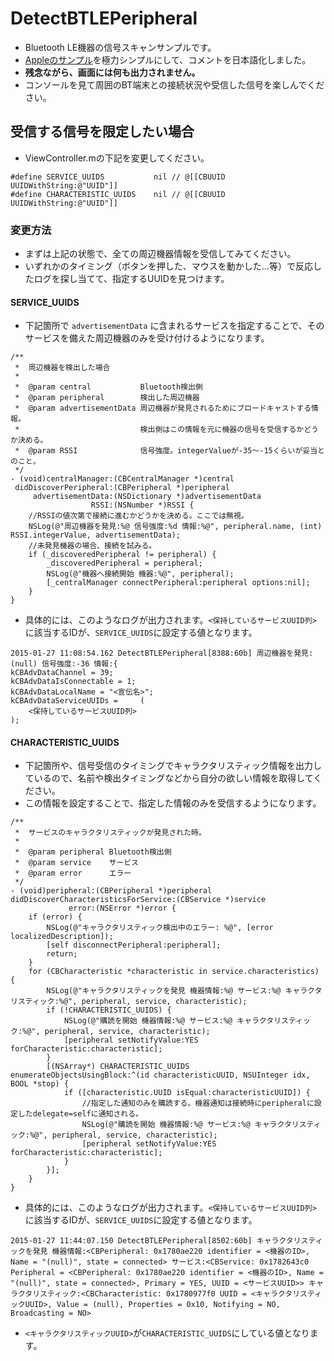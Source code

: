 # DetectBTLEPeripheral

- Bluetooth LE機器の信号スキャンサンプルです。
- [Appleのサンプル](https://developer.apple.com/library/ios/samplecode/BTLE_Transfer/Introduction/Intro.html)を極力シンプルにして、コメントを日本語化しました。
- **残念ながら、画面には何も出力されません。**
- コンソールを見て周囲のBT端末との接続状況や受信した信号を楽しんでください。

## 受信する信号を限定したい場合

- ViewController.mの下記を変更してください。
```objc
#define SERVICE_UUIDS           nil // @[[CBUUID UUIDWithString:@"UUID"]]
#define CHARACTERISTIC_UUIDS    nil // @[[CBUUID UUIDWithString:@"UUID"]]
```
### 変更方法

- まずは上記の状態で、全ての周辺機器情報を受信してみてください。
- いずれかのタイミング（ボタンを押した、マウスを動かした…等）で反応したログを探し当てて、指定するUUIDを見つけます。

#### SERVICE_UUIDS

- 下記箇所で ```advertisementData``` に含まれるサービスを指定することで、そのサービスを備えた周辺機器のみを受け付けるようになります。

```objc
/**
 *  周辺機器を検出した場合
 *
 *  @param central           Bluetooth検出側
 *  @param peripheral        検出した周辺機器
 *  @param advertisementData 周辺機器が発見されるためにブロードキャストする情報。
 *                           検出側はこの情報を元に機器の信号を受信するかどうか決める。
 *  @param RSSI              信号強度。integerValueが-35〜-15くらいが妥当とのこと。
 */
- (void)centralManager:(CBCentralManager *)central
 didDiscoverPeripheral:(CBPeripheral *)peripheral
     advertisementData:(NSDictionary *)advertisementData
                  RSSI:(NSNumber *)RSSI {
    //RSSIの値次第で接続に進むかどうかを決める。ここでは無視。
    NSLog(@"周辺機器を発見:%@ 信号強度:%d 情報:%@", peripheral.name, (int) RSSI.integerValue, advertisementData);
    //未発見機器の場合、接続を試みる。
    if (_discoveredPeripheral != peripheral) {
        _discoveredPeripheral = peripheral;
        NSLog(@"機器へ接続開始 機器:%@", peripheral);
        [_centralManager connectPeripheral:peripheral options:nil];
    }
}
```

- 具体的には、このようなログが出力されます。```<保持しているサービスUUID列>``` に該当するIDが、```SERVICE_UUIDS```に設定する値となります。

```
2015-01-27 11:08:54.162 DetectBTLEPeripheral[8388:60b] 周辺機器を発見:(null) 信号強度:-36 情報:{
kCBAdvDataChannel = 39;
kCBAdvDataIsConnectable = 1;
kCBAdvDataLocalName = "<宣伝名>";
kCBAdvDataServiceUUIDs =     (
    <保持しているサービスUUID列>
);
```

#### CHARACTERISTIC_UUIDS

- 下記箇所や、信号受信のタイミングでキャラクタリスティック情報を出力しているので、名前や検出タイミングなどから自分の欲しい情報を取得してください。
- この情報を設定することで、指定した情報のみを受信するようになります。
```objc
/**
 *  サービスのキャラクタリスティックが発見された時。
 *
 *  @param peripheral Bluetooth検出側
 *  @param service    サービス
 *  @param error      エラー
 */
- (void)peripheral:(CBPeripheral *)peripheral
didDiscoverCharacteristicsForService:(CBService *)service
             error:(NSError *)error {
    if (error) {
        NSLog(@"キャラクタリスティック検出中のエラー: %@", [error localizedDescription]);
        [self disconnectPeripheral:peripheral];
        return;
    }
    for (CBCharacteristic *characteristic in service.characteristics) {
        NSLog(@"キャラクタリスティックを発見 機器情報:%@ サービス:%@ キャラクタリスティック:%@", peripheral, service, characteristic);
        if (!CHARACTERISTIC_UUIDS) {
            NSLog(@"購読を開始 機器情報:%@ サービス:%@ キャラクタリスティック:%@", peripheral, service, characteristic);
            [peripheral setNotifyValue:YES forCharacteristic:characteristic];
        }
        [(NSArray*) CHARACTERISTIC_UUIDS enumerateObjectsUsingBlock:^(id characteristicUUID, NSUInteger idx, BOOL *stop) {
            if ([characteristic.UUID isEqual:characteristicUUID]) {
                //指定した通知のみを購読する。機器通知は接続時にperipheralに設定したdelegate=selfに通知される。
                NSLog(@"購読を開始 機器情報:%@ サービス:%@ キャラクタリスティック:%@", peripheral, service, characteristic);
                [peripheral setNotifyValue:YES forCharacteristic:characteristic];
            }
        }];
    }
}
```

- 具体的には、このようなログが出力されます。```<保持しているサービスUUID列>``` に該当するIDが、```SERVICE_UUIDS```に設定する値となります。

```
2015-01-27 11:44:07.150 DetectBTLEPeripheral[8502:60b] キャラクタリスティックを発見 機器情報:<CBPeripheral: 0x1780ae220 identifier = <機器のID>, Name = "(null)", state = connected> サービス:<CBService: 0x1782643c0 Peripheral = <CBPeripheral: 0x1780ae220 identifier = <機器のID>, Name = "(null)", state = connected>, Primary = YES, UUID = <サービスUUID>> キャラクタリスティック:<CBCharacteristic: 0x1780977f0 UUID = <キャラクタリスティックUUID>, Value = (null), Properties = 0x10, Notifying = NO, Broadcasting = NO>
```

- ```<キャラクタリスティックUUID>```が```CHARACTERISTIC_UUIDS```にしている値となります。




